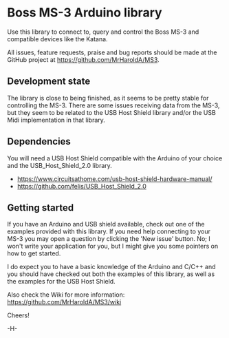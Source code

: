 # Boss MS-3 Arduino library
Use this library to connect to, query and control the Boss MS-3 and compatible devices like the Katana.

All issues, feature requests, praise and bug reports should be made at the GitHub project at https://github.com/MrHaroldA/MS3.

## Development state
The library is close to being finished, as it seems to be pretty stable for controlling the MS-3. There are some issues receiving data from the MS-3, but they seem to be related to the USB Host Shield library and/or the USB Midi implementation in that library.

## Dependencies
You will need a USB Host Shield compatible with the Arduino of your choice and the USB_Host_Shield_2.0 library.
* https://www.circuitsathome.com/usb-host-shield-hardware-manual/
* https://github.com/felis/USB_Host_Shield_2.0

## Getting started
If you have an Arduino and USB shield available, check out one of the examples provided with this library. If you need help connecting to your MS-3 you may open a question by clicking the 'New issue' button. No; I won't write your application for you, but I might give you some pointers on how to get started. 

I do expect you to have a basic knowledge of the Arduino and C/C++ and you should have checked out both the examples of this library, as well as the examples for the USB Host Shield.

Also check the Wiki for more information: https://github.com/MrHaroldA/MS3/wiki

Cheers!

-H-
